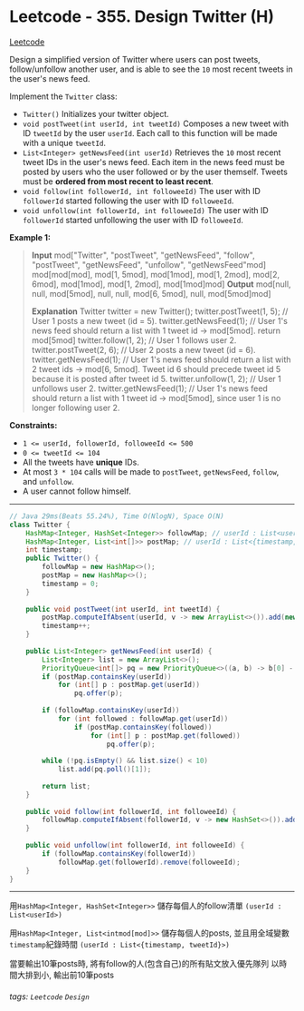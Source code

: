 # Leetcode - 355. Design Twitter (H)

[Leetcode](https://leetcode.com/problems/design-twitter/)

Design a simplified version of Twitter where users can post tweets, follow/unfollow another user, and is able to see the `10` most recent tweets in the user's news feed.

Implement the `Twitter` class:

-   `Twitter()` Initializes your twitter object.
-   `void postTweet(int userId, int tweetId)` Composes a new tweet with ID `tweetId` by the user `userId`. Each call to this function will be made with a unique `tweetId`.
-   `List<Integer> getNewsFeed(int userId)` Retrieves the `10` most recent tweet IDs in the user's news feed. Each item in the news feed must be posted by users who the user followed or by the user themself. Tweets must be **ordered from most recent to least recent**.
-   `void follow(int followerId, int followeeId)` The user with ID `followerId` started following the user with ID `followeeId`.
-   `void unfollow(int followerId, int followeeId)` The user with ID `followerId` started unfollowing the user with ID `followeeId`.

**Example 1:**

> **Input**
> mod["Twitter", "postTweet", "getNewsFeed", "follow", "postTweet", "getNewsFeed", "unfollow", "getNewsFeed"mod]
> mod[mod[mod], mod[1, 5mod], mod[1mod], mod[1, 2mod], mod[2, 6mod], mod[1mod], mod[1, 2mod], mod[1mod]mod]
> **Output**
> mod[null, null, mod[5mod], null, null, mod[6, 5mod], null, mod[5mod]mod]
> 
> **Explanation**
> Twitter twitter = new Twitter();
> twitter.postTweet(1, 5); // User 1 posts a new tweet (id = 5).
> twitter.getNewsFeed(1);  // User 1's news feed should return a list with 1 tweet id -> mod[5mod]. return mod[5mod]
> twitter.follow(1, 2);    // User 1 follows user 2.
> twitter.postTweet(2, 6); // User 2 posts a new tweet (id = 6).
> twitter.getNewsFeed(1);  // User 1's news feed should return a list with 2 tweet ids -> mod[6, 5mod]. Tweet id 6 should precede tweet id 5 because it is posted after tweet id 5.
> twitter.unfollow(1, 2);  // User 1 unfollows user 2.
> twitter.getNewsFeed(1);  // User 1's news feed should return a list with 1 tweet id -> mod[5mod], since user 1 is no longer following user 2.

**Constraints:**

-   `1 <= userId, followerId, followeeId <= 500`
-   `0 <= tweetId <= 104`
-   All the tweets have **unique** IDs.
-   At most `3 * 104` calls will be made to `postTweet`, `getNewsFeed`, `follow`, and `unfollow`.
-   A user cannot follow himself.

---
```java
// Java 29ms(Beats 55.24%), Time O(NlogN), Space O(N)
class Twitter {
    HashMap<Integer, HashSet<Integer>> followMap; // userId : List<userId>
    HashMap<Integer, List<int[]>> postMap; // userId : List<{timestamp, tweetId}>
    int timestamp;
    public Twitter() {
        followMap = new HashMap<>();
        postMap = new HashMap<>();
        timestamp = 0;
    }
    
    public void postTweet(int userId, int tweetId) {
        postMap.computeIfAbsent(userId, v -> new ArrayList<>()).add(new int[] {timestamp, tweetId});
        timestamp++;
    }
    
    public List<Integer> getNewsFeed(int userId) {
        List<Integer> list = new ArrayList<>();
        PriorityQueue<int[]> pq = new PriorityQueue<>((a, b) -> b[0] - a[0]); // time, tweetId
        if (postMap.containsKey(userId))
            for (int[] p : postMap.get(userId))
                pq.offer(p);
        
        if (followMap.containsKey(userId))
            for (int followed : followMap.get(userId))
                if (postMap.containsKey(followed))
                    for (int[] p : postMap.get(followed))
                        pq.offer(p);
        
        while (!pq.isEmpty() && list.size() < 10)
            list.add(pq.poll()[1]);
        
        return list;
    }
    
    public void follow(int followerId, int followeeId) {
        followMap.computeIfAbsent(followerId, v -> new HashSet<>()).add(followeeId);
    }
    
    public void unfollow(int followerId, int followeeId) {
        if (followMap.containsKey(followerId))
            followMap.get(followerId).remove(followeeId);
    }
}
```
---

用`HashMap<Integer, HashSet<Integer>>` 儲存每個人的follow清單
`(userId : List<userId>)`

用`HashMap<Integer, List<intmod[mod]>>` 儲存每個人的posts, 
並且用全域變數`timestamp`紀錄時間 `(userId : List<{timestamp, tweetId}>)`

當要輸出10筆posts時, 將有follow的人(包含自己)的所有貼文放入優先隊列
以時間大排到小, 輸出前10筆posts


###### tags: `Leetcode` `Design`